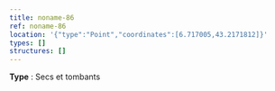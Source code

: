 ```yaml
---
title: noname-86
ref: noname-86
location: '{"type":"Point","coordinates":[6.717005,43.2171812]}'
types: []
structures: []
---
```


**Type** : Secs et tombants  


